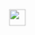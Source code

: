 <h1>
  <img src="[https://media.giphy.com/media/hvRJCLFzcasrR4ia7z/giphy.gif](https://media.giphy.com/media/bGgsc5mWoryfgKBx1u/giphy.gif)" width="30px"/>
</h1>
